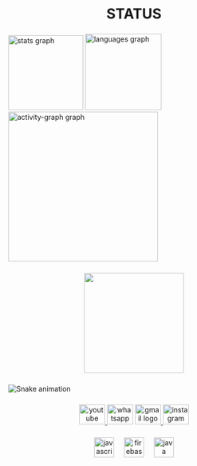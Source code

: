 <h1 align="center">STATUS</h1>

###

<div align="left">
  <img src="https://github-readme-stats.vercel.app/api?username=AlberthyFerraz&hide_title=false&hide_rank=false&show_icons=true&include_all_commits=true&count_private=true&disable_animations=false&theme=synthwave&locale=en&hide_border=false&order=1" height="150" alt="stats graph"  />
  <img src="https://github-readme-stats.vercel.app/api/top-langs?username=AlberthyFerraz&locale=en&hide_title=false&layout=compact&card_width=320&langs_count=5&theme=synthwave&hide_border=false&order=2" height="153" alt="languages graph"  />
  <img src="https://github-readme-activity-graph.vercel.app/graph?username=AlberthyFerraz&radius=16&theme=synthwave-84&area=true&order=5" height="300" alt="activity-graph graph"  />
</div>

###

<div align="center">
  <img height="200" src="https://pbs.twimg.com/media/FpB-kq7XEAIsnM8?format=jpg&name=900x900"  />
</div>

###

<img src="https://raw.githubusercontent.com/AlberthyFerraz/AlberthyFerraz/output/snake.svg" alt="Snake animation" />

###

<div align="center">
  <a href="https://www.youtube.com/channel/UC3ZQjVgfihGVYoB2pJbJWqA" target="_blank">
    <img src="https://raw.githubusercontent.com/maurodesouza/profile-readme-generator/master/src/assets/icons/social/youtube/default.svg" width="52" height="40" alt="youtube logo"  />
  </a>
  <img src="https://raw.githubusercontent.com/maurodesouza/profile-readme-generator/master/src/assets/icons/social/whatsapp/default.svg" width="52" height="40" alt="whatsapp logo"  />
  <a href="https://mail.google.com/mail/u/0/?fs=1&tf=cm&source=mailto&to=alberthyferraz@acad.ifma.edu.br" target="_blank">
    <img src="https://raw.githubusercontent.com/maurodesouza/profile-readme-generator/master/src/assets/icons/social/gmail/default.svg" width="52" height="40" alt="gmail logo"  />
  </a>
  <a href="https://www.instagram.com/albertyy_ferraz/" target="_blank">
    <img src="https://raw.githubusercontent.com/maurodesouza/profile-readme-generator/master/src/assets/icons/social/instagram/default.svg" width="52" height="40" alt="instagram logo"  />
  </a>
</div>

###

<div align="center">
  <img src="https://cdn.jsdelivr.net/gh/devicons/devicon/icons/javascript/javascript-original.svg" height="40" alt="javascript logo"  />
  <img width="12" />
  <img src="https://cdn.jsdelivr.net/gh/devicons/devicon/icons/firebase/firebase-plain.svg" height="40" alt="firebase logo"  />
  <img width="12" />
  <img src="https://cdn.jsdelivr.net/gh/devicons/devicon/icons/java/java-original.svg" height="40" alt="java logo"  />
</div>

###
